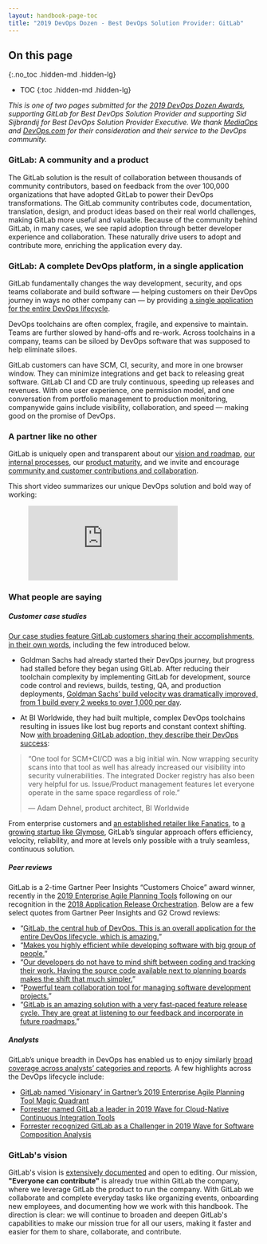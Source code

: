 ```yaml
---
layout: handbook-page-toc
title: "2019 DevOps Dozen - Best DevOps Solution Provider: GitLab"
---
```


## On this page
{:.no_toc .hidden-md .hidden-lg}

- TOC
{:toc .hidden-md .hidden-lg}

_This is one of two pages submitted for the [2019 DevOps Dozen Awards](https://devopsdozen.com/), supporting GitLab for Best DevOps Solution Provider and supporting Sid Sijbrandij for Best DevOps Solution Provider Executive. We thank [MediaOps](https://mediaops.io/) and [DevOps.com](https://devops.com/) for their consideration and their service to the DevOps community._

### GitLab: A community **and** a product

The GitLab solution is the result of collaboration between thousands of community contributors, based on feedback from the over 100,000 organizations that have adopted GitLab to power their DevOps transformations. The GitLab community contributes code, documentation, translation, design, and product ideas based on their real world challenges, making GitLab more useful and valuable. Because of the community behind GitLab, in many cases, we see rapid adoption through better developer experience and collaboration. These naturally drive users to adopt and contribute more, enriching the application every day.

### GitLab: A complete DevOps platform, in a single application
GitLab fundamentally changes the way development, security, and ops teams collaborate and build software — helping customers on their DevOps journey in ways no other company can — by providing [a single application for the entire DevOps lifecycle](/stages-devops-lifecycle/).

DevOps toolchains are often complex, fragile, and expensive to maintain. Teams are further slowed by hand-offs and re-work. Across toolchains in a company, teams can be siloed by DevOps software that was supposed to help eliminate siloes.

GitLab customers can have SCM, CI, security, and more in one browser window. They can minimize integrations and get back to releasing great software. GitLab CI and CD are truly continuous, speeding up releases and revenues. With one user experience, one permission model, and one conversation from portfolio management to production monitoring, companywide gains include visibility, collaboration, and speed — making good on the promise of DevOps.

### A partner like no other
GitLab is uniquely open and transparent about our [vision and roadmap](/direction/), [our internal processes](/handbook/), our [product maturity](/direction/maturity/), and we invite and encourage [community and customer contributions and collaboration](/community/contribute/).

This short video summarizes our unique DevOps solution and bold way of working:

<!-- blank line -->
<figure class="video_container">
  <iframe src="https://www.youtube.com/embed/MqL6BMOySIQ" frameborder="0" allowfullscreen="true"> </iframe>
</figure>
<!-- blank line -->

### What people are saying
##### Customer case studies

[Our case studies feature GitLab customers sharing their accomplishments, in their own words](/customers/), including the few introduced below.

* Goldman Sachs had already started their DevOps journey, but progress had stalled before they began using GitLab. After reducing their toolchain complexity by implementing GitLab for development, source code control and reviews, builds, testing, QA, and production deployments, [Goldman Sachs’ build velocity was dramatically improved, from 1 build every 2 weeks to over 1,000 per day](/customers/goldman-sachs/).

* At BI Worldwide, they had built multiple, complex DevOps toolchains resulting in issues like lost bug reports and constant context shifting. Now [with broadening GitLab adoption, they describe their DevOps success](/customers/bi_worldwide/):

> “One tool for SCM+CI/CD was a big initial win. Now wrapping security scans into that tool as well has already increased our visibility into security vulnerabilities. The integrated Docker registry has also been very helpful for us. Issue/Product management features let everyone operate in the same space regardless of role.”
>
>— Adam Dehnel, product architect, BI Worldwide

From enterprise customers and [an established retailer like Fanatics](/customers/fanatics/), to [a growing startup like Glympse](/customers/glympse/), GitLab’s singular approach offers efficiency, velocity, reliability, and more at levels only possible with a truly seamless, continuous solution.

##### Peer reviews

GitLab is a 2-time Gartner Peer Insights “Customers Choice” award winner, recently in the [2019 Enterprise Agile Planning Tools](https://www.gartner.com/reviews/market/enterprise-agile-planning-tools/vendor/gitlab/product/gitlab?months=12) following on our recognition in the [2018 Application Release Orchestration](https://www.gartner.com/reviews/market/application-release-orchestration-solutions/vendor/gitlab). Below are a few select quotes from Gartner Peer Insights and G2 Crowd reviews:

*   “[GitLab, the central hub of DevOps. This is an overall application for the entire DevOps lifecycle, which is amazing.](https://www.gartner.com/reviews/review/view/1017404)”
*   “[Makes you highly efficient while developing software with big group of people.](https://www.gartner.com/reviews/review/view/987403)”
*   “[Our developers do not have to mind shift between coding and tracking their work. Having the source code available next to planning boards makes the shift that much simpler.](https://www.gartner.com/reviews/review/view/956352)”
*   “[Powerful team collaboration tool for managing software development projects.](https://www.g2.com/products/gitlab/reviews/gitlab-review-1976773)”
*   “[GitLab is an amazing solution with a very fast-paced feature release cycle. They are great at listening to our feedback and incorporate in future roadmaps.](https://www.gartner.com/reviews/review/view/612634)”

##### Analysts

GitLab’s unique breadth in DevOps has enabled us to enjoy similarly [broad coverage across analysts’ categories and reports](/analysts/). A few highlights across the DevOps lifecycle include:
*   [GitLab named ‘Visionary’ in Gartner’s 2019 Enterprise Agile Planning Tool Magic Quadrant](/blog/2019/05/22/gitlab-identified-by-gartner-as-eapt-visionary/)
*   [Forrester named GitLab a leader in 2019 Wave for Cloud-Native Continuous Integration Tools](/analysts/forrester-cloudci19/)
*   [Forrester recognized GitLab as a Challenger in 2019 Wave for Software Composition Analysis](/blog/2019/04/12/gitlab-is-an-sca-contender/)

### GitLab's vision
GitLab's vision is [extensively documented](/direction/) and open to editing. Our mission, **"Everyone can contribute"** is already true within GitLab the company, where we leverage GitLab the product to run the company. With GitLab we collaborate and complete everyday tasks like organizing events, onboarding new employees, and documenting how we work with this handbook. The direction is clear: we will continue to broaden and deepen GitLab's capabilities to make our mission true for all our users, making it faster and easier for them to share, collaborate, and contribute.
